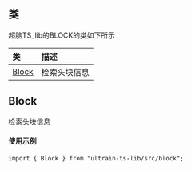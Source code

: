 ## 类
超脑TS_lib的BLOCK的类如下所示

| 类                                                                                        | 描述                                                 |
| :------------------------------------------------------------------------------------------| :----------------------------------------------------|
| [Block](docs-cn/ts-lib/05-ts-block#Block)                          |检索头块信息                             |

## Block
检索头块信息

#### 使用示例
```nodejs
import { Block } from "ultrain-ts-lib/src/block";
```

